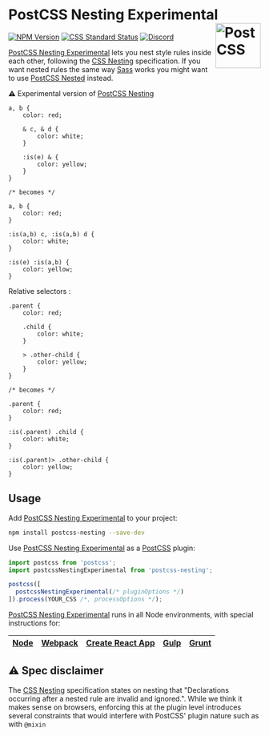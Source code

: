 # PostCSS Nesting Experimental [<img src="https://postcss.github.io/postcss/logo.svg" alt="PostCSS" width="90" height="90" align="right">][postcss]

[![NPM Version][npm-img]][npm-url]
[![CSS Standard Status][css-img]][css-url]
[<img alt="Discord" src="https://shields.io/badge/Discord-5865F2?logo=discord&logoColor=white">][discord]

[PostCSS Nesting Experimental] lets you nest style rules inside each other, following the
[CSS Nesting] specification. If you want nested rules the same way [Sass] works
you might want to use [PostCSS Nested] instead.

⚠️ Experimental version of [PostCSS Nesting](https://github.com/csstools/postcss-plugins/tree/main/plugins/postcss-nesting)

```pcss
a, b {
	color: red;

	& c, & d {
		color: white;
	}

	:is(e) & {
		color: yellow;
	}
}

/* becomes */

a, b {
	color: red;
}

:is(a,b) c, :is(a,b) d {
	color: white;
}

:is(e) :is(a,b) {
	color: yellow;
}
```

Relative selectors :

```pcss
.parent {
	color: red;

	.child {
		color: white;
	}

	> .other-child {
		color: yellow;
	}
}

/* becomes */

.parent {
	color: red;
}

:is(.parent) .child {
	color: white;
}

:is(.parent)> .other-child {
	color: yellow;
}
```

## Usage

Add [PostCSS Nesting Experimental] to your project:

```bash
npm install postcss-nesting --save-dev
```

Use [PostCSS Nesting Experimental] as a [PostCSS] plugin:

```js
import postcss from 'postcss';
import postcssNestingExperimental from 'postcss-nesting';

postcss([
  postcssNestingExperimental(/* pluginOptions */)
]).process(YOUR_CSS /*, processOptions */);
```

[PostCSS Nesting Experimental] runs in all Node environments, with special instructions for:

| [Node](INSTALL.md#node) | [Webpack](INSTALL.md#webpack) | [Create React App](INSTALL.md#create-react-app) | [Gulp](INSTALL.md#gulp) | [Grunt](INSTALL.md#grunt) |
| --- | --- | --- | --- | --- |

## ⚠️ Spec disclaimer

The [CSS Nesting] specification states on nesting that "Declarations occurring after a nested rule are invalid and ignored.".
While we think it makes sense on browsers, enforcing this at the plugin level introduces several constraints that would
interfere with PostCSS' plugin nature such as with `@mixin`

[css-img]: https://cssdb.org/images/badges/nesting-rules.svg
[css-url]: https://cssdb.org/#nesting-rules
[discord]: https://discord.gg/bUadyRwkJS
[npm-img]: https://img.shields.io/npm/v/postcss-nesting.svg
[npm-url]: https://www.npmjs.com/package/@csstools/postcss-nesting-experimental

[CSS Nesting]: https://drafts.csswg.org/css-nesting/
[PostCSS]: https://github.com/postcss/postcss
[PostCSS Nesting Experimental]: https://github.com/csstools/postcss-plugins/tree/main/experimental/postcss-nesting
[PostCSS Nested]: https://github.com/postcss/postcss-nested
[Sass]: https://sass-lang.com/

